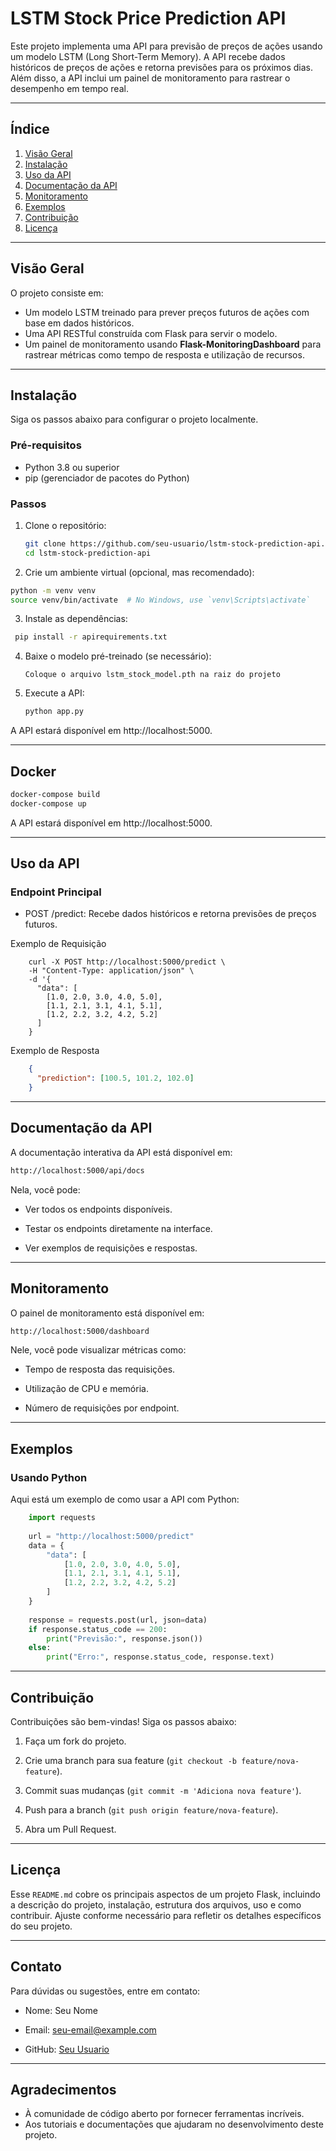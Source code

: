 # LSTM Stock Price Prediction API

Este projeto implementa uma API para previsão de preços de ações usando um modelo LSTM (Long Short-Term Memory). A API recebe dados históricos de preços de ações e retorna previsões para os próximos dias. Além disso, a API inclui um painel de monitoramento para rastrear o desempenho em tempo real.

---

## Índice

1. [Visão Geral](#visão-geral)
2. [Instalação](#instalação)
3. [Uso da API](#uso-da-api)
4. [Documentação da API](#documentação-da-api)
5. [Monitoramento](#monitoramento)
6. [Exemplos](#exemplos)
7. [Contribuição](#contribuição)
8. [Licença](#licença)

---


## Visão Geral

O projeto consiste em:

- Um modelo LSTM treinado para prever preços futuros de ações com base em dados históricos.
- Uma API RESTful construída com Flask para servir o modelo.
- Um painel de monitoramento usando **Flask-MonitoringDashboard** para rastrear métricas como tempo de resposta e utilização de recursos.

---

## Instalação

Siga os passos abaixo para configurar o projeto localmente.

### Pré-requisitos

- Python 3.8 ou superior
- pip (gerenciador de pacotes do Python)

### Passos

1. Clone o repositório:

   ```bash
   git clone https://github.com/seu-usuario/lstm-stock-prediction-api.git
   cd lstm-stock-prediction-api
   ```
   
2.  Crie um ambiente virtual (opcional, mas recomendado):

   ```bash
   python -m venv venv
   source venv/bin/activate  # No Windows, use `venv\Scripts\activate`
   ```
3.  Instale as dependências:

   ```bash
    pip install -r apirequirements.txt
   ```
4.  Baixe o modelo pré-treinado (se necessário):

    ``Coloque o arquivo lstm_stock_model.pth na raiz do projeto``
    
5.  Execute a API:

    ```bash
    python app.py
    ```
A API estará disponível em http://localhost:5000.

---

## Docker

```` bash
docker-compose build
docker-compose up
````
A API estará disponível em http://localhost:5000.

---
## Uso da API
### Endpoint Principal
- POST /predict: Recebe dados históricos e retorna previsões de preços futuros.

Exemplo de Requisição

        curl -X POST http://localhost:5000/predict \
        -H "Content-Type: application/json" \
        -d '{
          "data": [
            [1.0, 2.0, 3.0, 4.0, 5.0],
            [1.1, 2.1, 3.1, 4.1, 5.1],
            [1.2, 2.2, 3.2, 4.2, 5.2]
          ]
        }

Exemplo de Resposta
```json
    {
      "prediction": [100.5, 101.2, 102.0]
    }
```
---
## Documentação da API

A documentação interativa da API está disponível em:

```bash
http://localhost:5000/api/docs
```

Nela, você pode:

- Ver todos os endpoints disponíveis.

- Testar os endpoints diretamente na interface.

- Ver exemplos de requisições e respostas.
---
## Monitoramento
O painel de monitoramento está disponível em:

```bash
http://localhost:5000/dashboard
```
Nele, você pode visualizar métricas como:

- Tempo de resposta das requisições.

- Utilização de CPU e memória.

- Número de requisições por endpoint.
---
## Exemplos
### Usando Python

Aqui está um exemplo de como usar a API com Python:
````python
    import requests
    
    url = "http://localhost:5000/predict"
    data = {
        "data": [
            [1.0, 2.0, 3.0, 4.0, 5.0],
            [1.1, 2.1, 3.1, 4.1, 5.1],
            [1.2, 2.2, 3.2, 4.2, 5.2]
        ]
    }
    
    response = requests.post(url, json=data)
    if response.status_code == 200:
        print("Previsão:", response.json())
    else:
        print("Erro:", response.status_code, response.text)
````
---
## Contribuição
Contribuições são bem-vindas! Siga os passos abaixo:

1. Faça um fork do projeto.

2. Crie uma branch para sua feature (``git checkout -b feature/nova-feature``).

3. Commit suas mudanças (``git commit -m 'Adiciona nova feature'``).

4. Push para a branch (``git push origin feature/nova-feature``).

5. Abra um Pull Request.
---
## Licença
Esse `README.md` cobre os principais aspectos de um projeto Flask, incluindo a descrição do projeto, instalação, estrutura dos arquivos, uso e como contribuir. Ajuste conforme necessário para refletir os detalhes específicos do seu projeto.

---
## Contato

Para dúvidas ou sugestões, entre em contato:

- Nome: Seu Nome

- Email: [seu-email@example.com](mailto:seu-email@example.com)

- GitHub: [Seu Usuario](https://github.com/seu-usuario)
---
## Agradecimentos

- À comunidade de código aberto por fornecer ferramentas incríveis.
- Aos tutoriais e documentações que ajudaram no desenvolvimento deste projeto.
